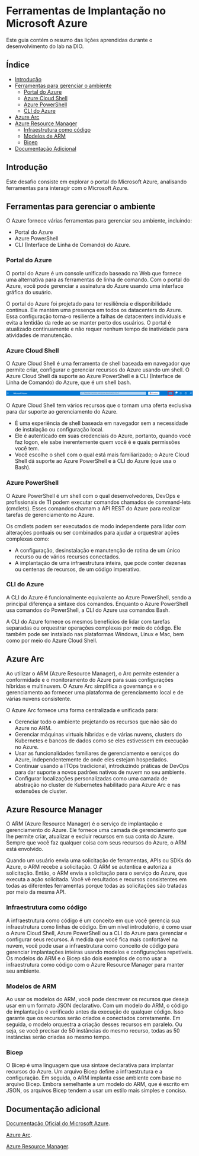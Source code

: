 # Ferramentas de Implantação no Microsoft Azure

Este guia contém o resumo das lições aprendidas durante o desenvolvimento do lab na DIO.

## Índice
- [Introdução](#introdução)
- [Ferramentas para gerenciar o ambiente](#ferramentas-para-gerenciar-o-ambiente)
    - [Portal do Azure](#portal-do-azure)
    - [Azure Cloud Shell](#azure-cloud-shell)
    - [Azure PowerShell](#azure-powershell)
    - [CLI do Azure](#cli-do-azure)
- [Azure Arc](#azure-arc)
- [Azure Resource Manager](#azure-resource-manager)
    - [Infraestrutura como código](#infraestrutura-como-código)
    - [Modelos de ARM](#modelos-de-arm)
    - [Bicep](#bicep)
- [Documentação Adicional](#documentação-adicional)

## Introdução

Este desafio consiste em explorar o portal do Microsoft Azure, analisando ferramentas para interagir com o Microsoft Azure.

## Ferramentas para gerenciar o ambiente

O  Azure fornece várias ferramentas para gerenciar seu ambiente, incluindo:
- Portal do Azure
- Azure PowerShell
- CLI (Interface de Linha de Comando) do Azure.

### Portal do Azure

O portal do Azure é um console unificado baseado na Web que fornece uma alternativa para as ferramentas de linha de comando. Com o portal do Azure, você pode gerenciar a assinatura do Azure usando uma interface gráfica do usuário.

O portal do Azure foi projetado para ter resiliência e disponibilidade contínua. Ele mantém uma presença em todos os datacenters do Azure. Essa configuração torna-o resiliente a falhas de datacenters individuais e evita a lentidão da rede ao se manter perto dos usuários. O portal é atualizado continuamente e não requer nenhum tempo de inatividade para atividades de manutenção.

### Azure Cloud Shell

O Azure Cloud Shell é uma ferramenta de shell baseada em navegador que permite criar, configurar e gerenciar recursos do Azure usando um shell. O Azure Cloud Shell dá suporte ao Azure PowerShell e à CLI (Interface de Linha de Comando) do Azure, que é um shell bash.

![Acesso ao Cloud Shell](azure-power-shell.png)

O Azure Cloud Shell tem vários recursos que o tornam uma oferta exclusiva para dar suporte ao gerenciamento do Azure.
- É uma experiência de shell baseada em navegador sem a necessidade de instalação ou configuração local.
- Ele é autenticado em suas credenciais do Azure, portanto, quando você faz logon, ele sabe inerentemente quem você é e quais permissões você tem.
- Você escolhe o shell com o qual está mais familiarizado; o Azure Cloud Shell dá suporte ao Azure PowerShell e à CLI do Azure (que usa o Bash).

### Azure PowerShell

O Azure PowerShell é um shell com o qual desenvolvedores, DevOps e profissionais de TI podem executar comandos chamados de command-lets (cmdlets). Esses comandos chamam a API REST do Azure para realizar tarefas de gerenciamento no Azure.

Os cmdlets podem ser executados de modo independente para lidar com alterações pontuais ou ser combinados para ajudar a orquestrar ações complexas como:
- A configuração, desinstalação e manutenção de rotina de um único recurso ou de vários recursos conectados.
- A implantação de uma infraestrutura inteira, que pode conter dezenas ou centenas de recursos, de um código imperativo.

### CLI do Azure

A CLI do Azure é funcionalmente equivalente ao Azure PowerShell, sendo a principal diferença a sintaxe dos comandos. Enquanto o Azure PowerShell usa comandos do PowerShell, a CLI do Azure usa comandos Bash.

A CLI do Azure fornece os mesmos benefícios de lidar com tarefas separadas ou orquestrar operações complexas por meio do código. Ele também pode ser instalado nas plataformas Windows, Linux e Mac, bem como por meio do Azure Cloud Shell.

## Azure Arc

Ao utilizar o ARM (Azure Resource Manager), o Arc permite estender a conformidade e o monitoramento do Azure para suas configurações híbridas e multinuvem. O Azure Arc simplifica a governança e o gerenciamento ao fornecer uma plataforma de gerenciamento local e de várias nuvens consistente.

O Azure Arc fornece uma forma centralizada e unificada para:
- Gerenciar todo o ambiente projetando os recursos que não são do Azure no ARM.
- Gerenciar máquinas virtuais híbridas e de várias nuvens, clusters do Kubernetes e bancos de dados como se eles estivessem em execução no Azure.
- Usar as funcionalidades familiares de gerenciamento e serviços do Azure, independentemente de onde eles estejam hospedados.
- Continuar usando a ITOps tradicional, introduzindo práticas de DevOps para dar suporte a novos padrões nativos de nuvem no seu ambiente.
- Configurar localizações personalizadas como uma camada de abstração no cluster de Kubernetes habilitado para Azure Arc e nas extensões de cluster.

## Azure Resource Manager

O ARM (Azure Resource Manager) é o serviço de implantação e gerenciamento do Azure. Ele fornece uma camada de gerenciamento que lhe permite criar, atualizar e excluir recursos em sua conta do Azure. Sempre que você faz qualquer coisa com seus recursos do Azure, o ARM está envolvido.

Quando um usuário envia uma solicitação de ferramentas, APIs ou SDKs do Azure, o ARM recebe a solicitação. O ARM se autentica e autoriza a solicitação. Então, o ARM envia a solicitação para o serviço do Azure, que executa a ação solicitada. Você vê resultados e recursos consistentes em todas as diferentes ferramentas porque todas as solicitações são tratadas por meio da mesma API.

### Infraestrutura como código

A infraestrutura como código é um conceito em que você gerencia sua infraestrutura como linhas de código. Em um nível introdutório, é como usar o Azure Cloud Shell, Azure PowerShell ou a CLI do Azure para gerenciar e configurar seus recursos. À medida que você fica mais confortável na nuvem, você pode usar a infraestrutura como conceito de código para gerenciar implantações inteiras usando modelos e configurações repetíveis. Os modelos do ARM e o Bicep são dois exemplos de como usar a infraestrutura como código com o Azure Resource Manager para manter seu ambiente.

### Modelos de ARM

Ao usar os modelos do ARM, você pode descrever os recursos que deseja usar em um formato JSON declarativo. Com um modelo do ARM, o código de implantação é verificado antes da execução de qualquer código. Isso garante que os recursos serão criados e conectados corretamente. Em seguida, o modelo orquestra a criação desses recursos em paralelo. Ou seja, se você precisar de 50 instâncias do mesmo recurso, todas as 50 instâncias serão criadas ao mesmo tempo.

### Bicep

O Bicep é uma linguagem que usa sintaxe declarativa para implantar recursos do Azure. Um arquivo Bicep define a infraestrutura e a configuração. Em seguida, o ARM implanta esse ambiente com base no arquivo Bicep. Embora semelhante a um modelo do ARM, que é escrito em JSON, os arquivos Bicep tendem a usar um estilo mais simples e conciso.

## Documentação adicional

[Documentação Oficial do Microsoft Azure](https://docs.microsoft.com/azure).

[Azure Arc](https://learn.microsoft.com/pt-br/azure/azure-arc/).

[Azure Resource Manager](https://azure.microsoft.com/pt-br/get-started/azure-portal/resource-manager).